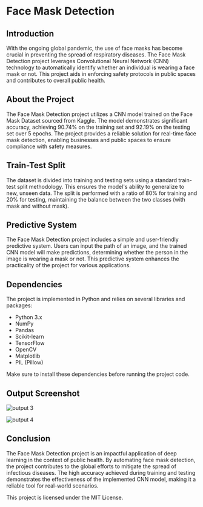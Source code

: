 # Face Mask Detection

## Introduction

With the ongoing global pandemic, the use of face masks has become crucial in preventing the spread of respiratory diseases. The Face Mask Detection project leverages Convolutional Neural Network (CNN) technology to automatically identify whether an individual is wearing a face mask or not. This project aids in enforcing safety protocols in public spaces and contributes to overall public health.

## About the Project

The Face Mask Detection project utilizes a CNN model trained on the Face Mask Dataset sourced from Kaggle. The model demonstrates significant accuracy, achieving 90.74% on the training set and 92.19% on the testing set over 5 epochs. The project provides a reliable solution for real-time face mask detection, enabling businesses and public spaces to ensure compliance with safety measures.

## Train-Test Split

The dataset is divided into training and testing sets using a standard train-test split methodology. This ensures the model's ability to generalize to new, unseen data. The split is performed with a ratio of 80% for training and 20% for testing, maintaining the balance between the two classes (with mask and without mask).

## Predictive System

The Face Mask Detection project includes a simple and user-friendly predictive system. Users can input the path of an image, and the trained CNN model will make predictions, determining whether the person in the image is wearing a mask or not. This predictive system enhances the practicality of the project for various applications.

## Dependencies

The project is implemented in Python and relies on several libraries and packages:

- Python 3.x
- NumPy
- Pandas
- Scikit-learn
- TensorFlow
- OpenCV
- Matplotlib
- PIL (Pillow)

Make sure to install these dependencies before running the project code.

## Output Screenshot

![output 3](https://github.com/DeepikaA2004/Face-Mask-Detection/assets/110418508/e39dd725-c1ed-4e75-a851-c9ef820f5d3b)

![output 4](https://github.com/DeepikaA2004/Face-Mask-Detection/assets/110418508/181618dc-f612-42b7-a946-f50f131a0b85)

## Conclusion

The Face Mask Detection project is an impactful application of deep learning in the context of public health. By automating face mask detection, the project contributes to the global efforts to mitigate the spread of infectious diseases. The high accuracy achieved during training and testing demonstrates the effectiveness of the implemented CNN model, making it a reliable tool for real-world scenarios.


This project is licensed under the MIT License.
